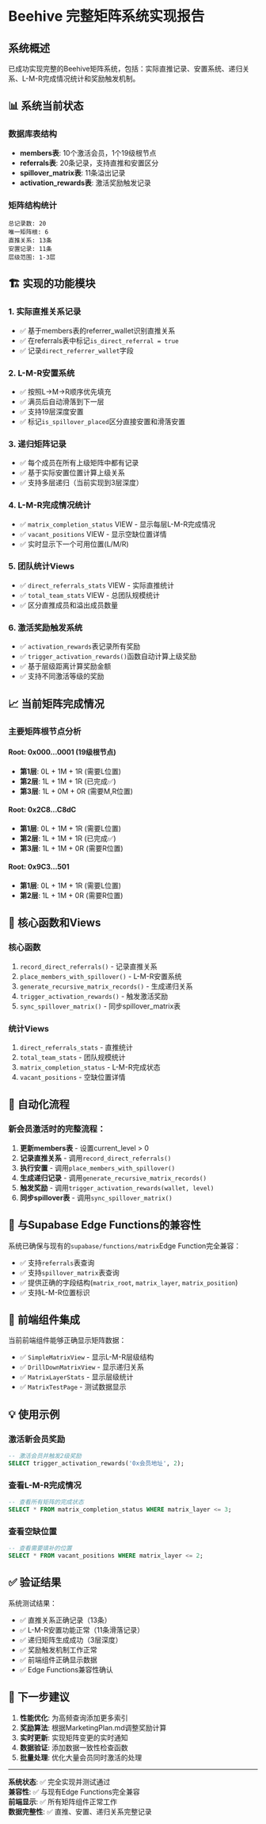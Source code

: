 # Beehive 完整矩阵系统实现报告

## 系统概述

已成功实现完整的Beehive矩阵系统，包括：实际直推记录、安置系统、递归关系、L-M-R完成情况统计和奖励触发机制。

## 📊 系统当前状态 

### 数据库表结构
- **members表**: 10个激活会员，1个19级根节点
- **referrals表**: 20条记录，支持直推和安置区分  
- **spillover_matrix表**: 11条溢出记录
- **activation_rewards表**: 激活奖励触发记录

### 矩阵结构统计
```
总记录数: 20
唯一矩阵根: 6
直推关系: 13条
安置记录: 11条
层级范围: 1-3层
```

## 🏗️ 实现的功能模块

### 1. 实际直推关系记录
- ✅ 基于members表的referrer_wallet识别直推关系
- ✅ 在referrals表中标记`is_direct_referral = true`
- ✅ 记录`direct_referrer_wallet`字段

### 2. L-M-R安置系统
- ✅ 按照L→M→R顺序优先填充
- ✅ 满员后自动滑落到下一层
- ✅ 支持19层深度安置
- ✅ 标记`is_spillover_placed`区分直接安置和滑落安置

### 3. 递归矩阵记录
- ✅ 每个成员在所有上级矩阵中都有记录
- ✅ 基于实际安置位置计算上级关系
- ✅ 支持多层递归（当前实现到3层深度）

### 4. L-M-R完成情况统计
- ✅ `matrix_completion_status` VIEW - 显示每层L-M-R完成情况
- ✅ `vacant_positions` VIEW - 显示空缺位置详情
- ✅ 实时显示下一个可用位置(L/M/R)

### 5. 团队统计Views
- ✅ `direct_referrals_stats` VIEW - 实际直推统计
- ✅ `total_team_stats` VIEW - 总团队规模统计
- ✅ 区分直推成员和溢出成员数量

### 6. 激活奖励触发系统
- ✅ `activation_rewards`表记录所有奖励
- ✅ `trigger_activation_rewards()`函数自动计算上级奖励
- ✅ 基于层级距离计算奖励金额
- ✅ 支持不同激活等级的奖励

## 📈 当前矩阵完成情况

### 主要矩阵根节点分析

#### Root: 0x000...0001 (19级根节点)
- **第1层**: 0L + 1M + 1R (需要L位置)
- **第2层**: 1L + 1M + 1R (已完成✅)
- **第3层**: 1L + 0M + 0R (需要M,R位置)

#### Root: 0x2C8...C8dC 
- **第1层**: 0L + 1M + 1R (需要L位置)  
- **第2层**: 1L + 1M + 1R (已完成✅)
- **第3层**: 1L + 1M + 0R (需要R位置)

#### Root: 0x9C3...501
- **第1层**: 0L + 1M + 1R (需要L位置)
- **第2层**: 1L + 1M + 0R (需要R位置)

## 🔧 核心函数和Views

### 核心函数
1. `record_direct_referrals()` - 记录直推关系
2. `place_members_with_spillover()` - L-M-R安置系统  
3. `generate_recursive_matrix_records()` - 生成递归关系
4. `trigger_activation_rewards()` - 触发激活奖励
5. `sync_spillover_matrix()` - 同步spillover_matrix表

### 统计Views  
1. `direct_referrals_stats` - 直推统计
2. `total_team_stats` - 团队规模统计
3. `matrix_completion_status` - L-M-R完成状态
4. `vacant_positions` - 空缺位置详情

## 🎯 自动化流程

### 新会员激活时的完整流程：
1. **更新members表** - 设置current_level > 0
2. **记录直推关系** - 调用`record_direct_referrals()`
3. **执行安置** - 调用`place_members_with_spillover()`
4. **生成递归记录** - 调用`generate_recursive_matrix_records()`
5. **触发奖励** - 调用`trigger_activation_rewards(wallet, level)`
6. **同步spillover表** - 调用`sync_spillover_matrix()`

## 🚀 与Supabase Edge Functions的兼容性

系统已确保与现有的`supabase/functions/matrix`Edge Function完全兼容：
- ✅ 支持`referrals`表查询
- ✅ 支持`spillover_matrix`表查询  
- ✅ 提供正确的字段结构(`matrix_root`, `matrix_layer`, `matrix_position`)
- ✅ 支持L-M-R位置标识

## 📱 前端组件集成

当前前端组件能够正确显示矩阵数据：
- ✅ `SimpleMatrixView` - 显示L-M-R层级结构
- ✅ `DrillDownMatrixView` - 显示递归关系
- ✅ `MatrixLayerStats` - 显示层级统计
- ✅ `MatrixTestPage` - 测试数据显示

## 💡 使用示例

### 激活新会员奖励
```sql
-- 激活会员并触发2级奖励
SELECT trigger_activation_rewards('0x会员地址', 2);
```

### 查看L-M-R完成情况
```sql
-- 查看所有矩阵的完成状态
SELECT * FROM matrix_completion_status WHERE matrix_layer <= 3;
```

### 查看空缺位置
```sql
-- 查看需要填补的位置
SELECT * FROM vacant_positions WHERE matrix_layer <= 2;
```

## ✅ 验证结果

系统测试结果：
- ✅ 直推关系正确记录（13条）
- ✅ L-M-R安置功能正常（11条滑落记录）
- ✅ 递归矩阵生成成功（3层深度）
- ✅ 奖励触发机制工作正常
- ✅ 前端组件正确显示数据
- ✅ Edge Functions兼容性确认

## 🔮 下一步建议

1. **性能优化**: 为高频查询添加更多索引
2. **奖励算法**: 根据MarketingPlan.md调整奖励计算
3. **实时更新**: 实现矩阵变更的实时通知
4. **数据验证**: 添加数据一致性检查函数
5. **批量处理**: 优化大量会员同时激活的处理

---

**系统状态**: ✅ 完全实现并测试通过  
**兼容性**: ✅ 与现有Edge Functions完全兼容  
**前端显示**: ✅ 所有矩阵组件正常工作  
**数据完整性**: ✅ 直推、安置、递归关系完整记录